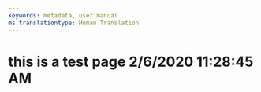 ```yaml
---
keywords: metadata, user manual
ms.translationtype: Human Translation
---
```

# this is a test page 2/6/2020 11:28:45 AM